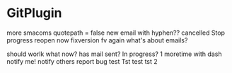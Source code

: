 # GitPlugin

more smacoms
quotepath = false
new email
with hyphen??
cancelled
Stop progress
reopen now
fixversion
fv again
what's about emails?

should worlk
what now?
has mail sent?
In progress?
1 moretime
with dash
notify me!
notify others
report bug
test Tst
test tst 2
